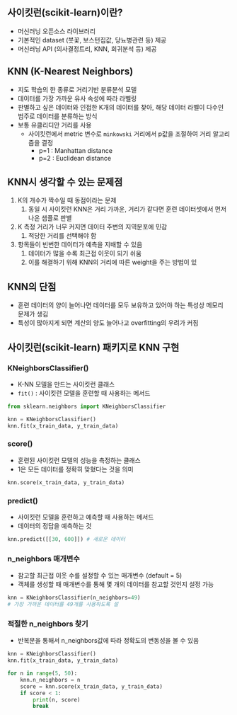 ## 사이킷런(scikit-learn)이란?

- 머신러닝 오픈소스 라이브러리
- 기본적인 dataset (붓꽃, 보스턴집값, 당뇨병관련 등) 제공
- 머신러닝 API (의사결정트리, KNN, 회귀분석 등) 제공

## KNN (K-Nearest Neighbors)

- 지도 학습의 한 종류로 거리기반 분류분석 모델
- 데이터를 가장 가까운 유사 속성에 따라 라벨링
- 판별하고 싶은 데이터와 인접한 K개의 데이터를 찾아, 해당 데이터 라벨이 다수인 범주로 데이터를 분류하는 방식
- 보통 유클리디안 거리를 사용
    - 사이킷런에서 metric 변수로 `minkowski` 거리에서 p값을 조절하여 거리 알고리즘을 결정
        - p=1 : Manhattan distance
        - p=2 : Euclidean distance

## KNN시 생각할 수 있는 문제점

1. K의 개수가 짝수일 때 동점이라는 문제
    1. 동일 시 사이킷런 KNN은 거리 가까운, 거리가 같다면 훈련 데이터셋에서 먼저 나온 샘플로 판별
2. K 측정 거리가 너무 커지면 데이터 주변의 지역분포에 민감
    1. 적당한 거리를 선택해야 함
3. 항목들이 빈번한 데이터가 예측을 지배할 수 있음
    1. 데이터가 많을 수록 최근접 이웃이 되기 쉬움
    2. 이를 해결하기 위해 KNN의 거리에 따른 weight을 주는 방법이 있

## KNN의 단점

- 훈련 데이터의 양이 늘어나면 데이터를 모두 보유하고 있어야 하는 특성상 메모리 문제가 생김
- 특성이 많아지게 되면 계산의 양도 늘어나고 overfitting의 우려가 커짐

## 사이킷런(scikit-learn) 패키지로 KNN 구현

### KNeighborsClassifier()

- K-NN 모델을 만드는 사이킷런 클래스
- `fit()` : 사이킷런 모델을 훈련할 때 사용하는 메서드

```python
from sklearn.neighbors import KNeighborsClassifier

knn = KNeighborsClassifier()
knn.fit(x_train_data, y_train_data)
```

### score()

- 훈련된 사이킷런 모델의 성능을 측정하는 클래스
- 1은 모든 데이터를 정확히 맞혔다는 것을 의미

```python
knn.score(x_train_data, y_train_data)
```

### predict()

- 사이킷런 모델을 훈련하고 예측할 때 사용하는 메서드
- 데이터의 정답을 예측하는 것

```python
knn.predict([[30, 600]]) # 새로운 데이터
```

### n_neighbors 매개변수

- 참고할 최근접 이웃 수를 설정할 수 있는 매개변수 (default = 5)
- 객체를 생성할 때 매개변수를 통해 몇 개의 데이터를 참고할 것인지 설정 가능

```python
knn = KNeighborsClassifier(n_neighbors=49)
# 가장 가까운 데이터를 49개를 사용하도록 설
```

### 적절한 n_neighbors 찾기

- 반복문을 통해서 n_neighbors값에 따라 정확도의 변동성을 볼 수 있음

```python
knn = KNeighborsClassifier()
knn.fit(x_train_data, y_train_data)

for n in range(5, 50):
	knn.n_neighbors = n
	score = knn.score(x_train_data, y_train_data)
	if score < 1:
		print(n, score)
		break
```
